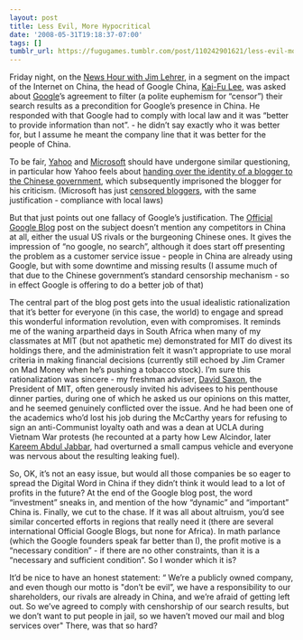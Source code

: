 ```yaml
---
layout: post
title: Less Evil, More Hypocritical
date: '2008-05-31T19:18:37-07:00'
tags: []
tumblr_url: https://fugugames.tumblr.com/post/110242901621/less-evil-more-hypocritical
---
```

Friday night, on the [News Hour with Jim Lehrer](http://www.pbs.org/newshour/), in a segment on the impact of the Internet on China, the head of Google China, [Kai-Fu Lee](http://en.wikipedia.org/wiki/Kai-Fu_Lee), was asked about [Google](http://www.google.com/)’s agreement to filter (a polite euphemism for “censor”) their search results as a precondition for Google’s presence in China. He responded with that Google had to comply with local law and it was “better to provide information than not”. - he didn’t say exactly who it was better for, but I assume he meant the company line that it was better for the people of China.

To be fair, [Yahoo](http://www.yahoo.com/) and [Microsoft](http://www.microsoft.com/) should have undergone similar questioning, in particular how Yahoo feels about [handing over the identity of a blogger to the Chinese government](http://business.timesonline.co.uk/tol/business/industry_sectors/media/article728898.ece), which subsequently imprisoned the blogger for his criticism. (Microsoft has just [censored bloggers](http://news.cnet.com/Microsoft-censors-Chinese-blogger/2100-1028_3-6017540.html), with the same justification - compliance with local laws)

But that just points out one fallacy of Google’s justification.<!--more--> The [Official Google Blog](http://googleblog.blogspot.com/2006/01/google-in-china.html) post on the subject doesn’t mention any competitors in China at all, either the usual US rivals or the burgeoning Chinese ones. It gives the impression of “no google, no search”, although it does start off presenting the problem as a customer service issue - people in China are already using Google, but with some downtime and missing results (I assume much of that due to the Chinese government’s standard censorship mechanism - so in effect Google is offering to do a better job of that)

The central part of the blog post gets into the usual idealistic rationalization that it’s better for everyone (in this case, the world) to engage and spread this wonderful information revolution, even with compromises. It reminds me of the waning arpartheid days in South Africa when many of my classmates at MIT (but not apathetic me) demonstrated for MIT do divest its holdings there, and the administration felt it wasn’t appropriate to use moral criteria in making financial decisions (currently still echoed by Jim Cramer on Mad Money when he’s pushing a tobacco stock). I’m sure this rationalization was sincere - my freshman adviser, [David Saxon](http://en.wikipedia.org/wiki/David_S._Saxon), the President of MIT, often generously invited his advisees to his penthouse dinner parties, during one of which he asked us our opinions on this matter, and he seemed genuinely conflicted over the issue. And he had been one of the academics who’d lost his job during the McCarthy years for refusing to sign an anti-Communist loyalty oath and was a dean at UCLA during Vietnam War protests (he recounted at a party how Lew Alcindor, later [Kareem Abdul Jabbar](http://www.nba.com/history/players/abduljabbar_bio.html), had overturned a small campus vehicle and everyone was nervous about the resulting leaking fuel).

So, OK, it’s not an easy issue, but would all those companies be so eager to spread the Digital Word in China if they didn’t think it would lead to a lot of profits in the future? At the end of the Google blog post, the word “investment” sneaks in, and mention of the how “dynamic” and “important” China is. Finally, we cut to the chase. If it was all about altruism, you’d see similar concerted efforts in regions that really need it (there are several international Official Google Blogs, but none for Africa). In math parlance (which the Google founders speak far better than I), the profit motive is a “necessary condition” - if there are no other constraints, than it is a “necessary and sufficient condition”. So I wonder which it is?

It’d be nice to have an honest statement: “ We’re a publicly owned company, and even though our motto is "don’t be evil”, we have a responsibility to our shareholders, our rivals are already in China, and we’re afraid of getting left out. So we’ve agreed to comply with censhorship of our search results, but we don’t want to put people in jail, so we haven’t moved our mail and blog services over" There, was that so hard?

